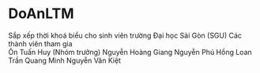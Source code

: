 # DoAnLTM
Sắp xếp thời khoá biểu cho sinh viên trường Đại học Sài Gòn (SGU)
Các thành viên tham gia <br/>
Ôn Tuấn Huy (Nhóm trưởng)
Nguyễn Hoàng Giang
Nguyễn Phú Hồng Loan
Trần Quang Minh
Nguyễn Văn Kiệt

